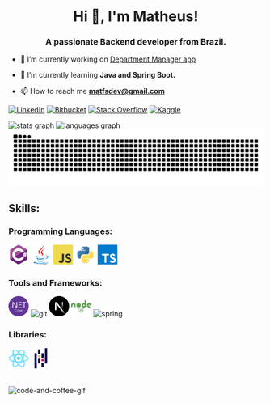 <!-- Presentation -->
<h1 align="center">Hi 👋, I'm Matheus!</h1>
<h3 align="center">A passionate Backend developer from Brazil.</h3>

- 🔭 I’m currently working on [Department Manager app](https://bitbucket.org/matheuslbrito/deptmanager-api)

- 🌱 I’m currently learning **Java and Spring Boot.**

- 📫 How to reach me **matfsdev@gmail.com**

<!-- Stats -->
[![LinkedIn](https://img.shields.io/static/v1?message=LinkedIn&logo=linkedin&label=&color=0077B5&logoColor=white&labelColor=&style=for-the-badge)](https://www.linkedin.com/in/matheuslopesbrito)
[![Bitbucket](https://img.shields.io/badge/Bitbucket-0747a6?style=for-the-badge&logo=bitbucket&logoColor=white)](https://bitbucket.org/matheuslbrito)
[![Stack Overflow](https://img.shields.io/static/v1?message=Stackoverflow&logo=stackoverflow&label=&color=FE7A16&logoColor=white&labelColor=&style=for-the-badge)](https://stackoverflow.com/users/25107370/matheus-lopes-brito)
[![Kaggle](https://img.shields.io/badge/Kaggle-20BEFF?style=for-the-badge&logo=Kaggle&logoColor=white)](https://www.kaggle.com/matheuslopesbrito)

<div align="left">
  <img src="https://github-readme-stats.vercel.app/api?username=matheuslopesb&hide_title=false&hide_rank=false&show_icons=true&include_all_commits=true&count_private=true&disable_animations=false&theme=dracula&locale=en&hide_border=false&order=1" height="150" alt="stats graph"  />
  <img src="https://github-readme-stats.vercel.app/api/top-langs?username=matheuslopesb&locale=en&hide_title=false&layout=compact&card_width=320&langs_count=5&theme=dracula&hide_border=false&order=2" height="150" alt="languages graph"  />
</div>

<!-- Commit Snake -->
<img src="https://raw.githubusercontent.com/matheuslopesb/matheuslopesb/output/snake.svg" alt="Snake animation" />

<!-- Skills -->
## Skills:
<div align="left">
  <h3>Programming Languages:</h3>
  <img src="https://raw.githubusercontent.com/devicons/devicon/master/icons/csharp/csharp-original.svg" alt="csharp" width="40" height="40"/> 
  <img src="https://raw.githubusercontent.com/devicons/devicon/master/icons/java/java-original.svg" alt="java" width="40" height="40"/> 
  <img src="https://raw.githubusercontent.com/devicons/devicon/master/icons/javascript/javascript-original.svg" alt="javascript" width="40" height="40"/> 
  <img src="https://raw.githubusercontent.com/devicons/devicon/master/icons/python/python-original.svg" alt="python" width="40" height="40"/> 
  <img src="https://raw.githubusercontent.com/devicons/devicon/master/icons/typescript/typescript-original.svg" alt="typescript" width="40" height="40"/> 
  
  <h3>Tools and Frameworks:</h3>
  <img src="https://raw.githubusercontent.com/devicons/devicon/master/icons/dotnetcore/dotnetcore-original.svg" alt="dotnetcore" width="40" height="40"/> 
  <img src="https://www.vectorlogo.zone/logos/git-scm/git-scm-icon.svg" alt="git" width="40" height="40"/> 
  <img src="https://raw.githubusercontent.com/devicons/devicon/master/icons/nextjs/nextjs-original.svg" alt="nextjs" width="40" height="40"/> 
  <img src="https://raw.githubusercontent.com/devicons/devicon/master/icons/nodejs/nodejs-plain-wordmark.svg" alt="nodejs" width="40" height="40"/> 
  <img src="https://www.vectorlogo.zone/logos/springio/springio-icon.svg" alt="spring" width="40" height="40"/> 
  
  <h3>Libraries:</h3>
  <img src="https://raw.githubusercontent.com/devicons/devicon/master/icons/react/react-original.svg" alt="react" width="40" height="40"/> 
  <img src="https://raw.githubusercontent.com/devicons/devicon/2ae2a900d2f041da66e950e4d48052658d850630/icons/pandas/pandas-original.svg" alt="pandas" width="40" height="40"/> 
<div>

<br/>

<!-- Gif -->
<p align="left">
  <img align="center" src="https://raw.githubusercontent.com/matheuslopesb/matheuslopesb/master/assets/code-and-coffee.gif" alt="code-and-coffee-gif"/>
</p>
